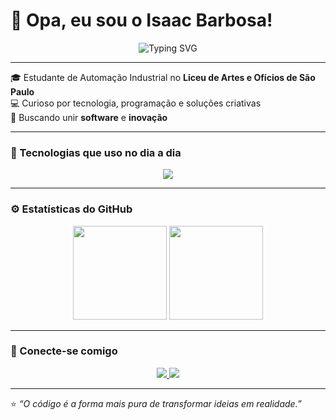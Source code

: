 # 🤖 Opa, eu sou o Isaac Barbosa!

<p align="center">
  <img src="https://readme-typing-svg.herokuapp.com?font=Fira+Code&weight=600&size=24&pause=1000&color=F72585&center=true&vCenter=true&width=600&lines=Automação+Industrial+no+Liceu+de+SP;Apaixonado+por+Tecnologia+e+Código;Software+%2B+Inovação" alt="Typing SVG" />
</p>

---

🎓 Estudante de Automação Industrial no **Liceu de Artes e Ofícios de São Paulo**  
💻 Curioso por tecnologia, programação e soluções criativas  
🚀 Buscando unir **software** e **inovação**

---

### 🧠 Tecnologias que uso no dia a dia

<div align="center">
  <img src="https://skillicons.dev/icons?i=python,c,html" />
</div>

---

### ⚙️ Estatísticas do GitHub

<div align="center">
  <img height="150em" src="https://github-readme-stats.vercel.app/api?username=IsaacBarbosa&show_icons=true&theme=radical&include_all_commits=true&count_private=true"/>
  <img height="150em" src="https://github-readme-stats.vercel.app/api/top-langs/?username=IsaacBarbosa&layout=compact&langs_count=7&theme=radical"/>
</div>

---

### 🧩 Conecte-se comigo
<div align="center">
  <a href="https://www.linkedin.com/in/isaacbarbosacontat/">
    <img src="https://img.shields.io/badge/-Isaac%20Barbosa-blue?style=for-the-badge&logo=Linkedin&logoColor=white" />
  </a>
  <a href="mailto:isaacbarbosacontat@gmail.com">
    <img src="https://img.shields.io/badge/-Gmail-red?style=for-the-badge&logo=gmail&logoColor=white" />
  </a>
</div>

---

⭐ *“O código é a forma mais pura de transformar ideias em realidade.”*
